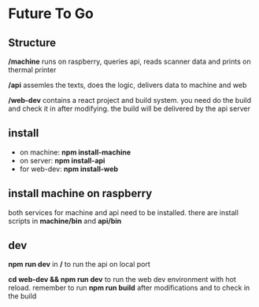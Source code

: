 # Future To Go

## Structure

**/machine** runs on raspberry, queries api, reads scanner data and prints on thermal printer

**/api** assemles the texts, does the logic, delivers data to machine and web

**/web-dev** contains a react project and build system. you need do the build and check it in after modifying. the build will be delivered by the api server

## install

- on machine: **npm install-machine**
- on server: **npm install-api**
- for web-dev: **npm install-web**

## install machine on raspberry

both services for machine and api need to be installed. there are install scripts in **machine/bin** and **api/bin**

## dev

**npm run dev** in **/** to run the api on local port

**cd web-dev && npm run dev** to run the web dev environment with hot reload. remember to run **npm run build** after modifications and to check in the build
